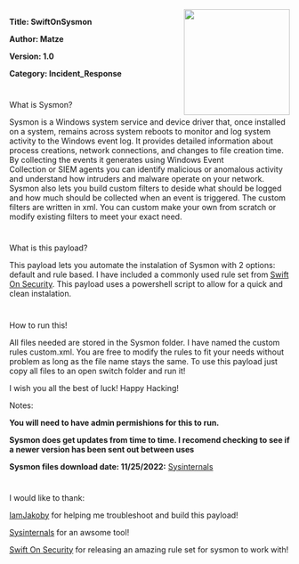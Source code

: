 <img align="right" width="190" height="190" src="https://github.com/matze-infosec/matze-infosec/blob/main/Assets/Images/Logo_clear_small.png">

**Title: SwiftOnSysmon**

**Author: Matze**

**Version: 1.0**

**Category: Incident_Response**

#

What is Sysmon?

Sysmon is a Windows system service and device driver that, once installed on a system, remains across system reboots to monitor and log system activity to the Windows event log. It provides detailed information about process 
creations, network connections, and changes to file creation time. By collecting the events it generates using Windows Event Collection or SIEM agents you can identify malicious or anomalous activity and understand how intruders 
and malware operate on your network. Sysmon also lets you build custom filters to deside what should be logged and how much should be collected when an event is triggered. The custom filters are written in xml. 
You can custom make your own from scratch or modify existing filters to meet your exact need.
#
What is this payload?

This payload lets you automate the instalation of Sysmon with 2 options: default and rule based. I have included a commonly used rule set from [Swift On Security](https://github.com/SwiftOnSecurity/sysmon-config). This payload
uses a powershell script to allow for a quick and clean instalation. 

#
How to run this!

All files needed are stored in the Sysmon folder. I have named the custom rules custom.xml. You are free to modify the rules to fit your needs without problem as long as the file name stays the same. To use this payload just 
copy all files to an open switch folder and run it!

I wish you all the best of luck! Happy Hacking!

Notes:

**You will need to have admin permishions for this to run.**

**Sysmon does get updates from time to time. I recomend checking to see if a newer version has been sent out between uses**

**Sysmon files download date: 11/25/2022:** [Sysinternals](https://learn.microsoft.com/en-us/sysinternals/downloads/sysmon)

#

I would like to thank:

[IamJakoby](https://github.com/I-Am-Jakoby) for helping me troubleshoot and build this payload!

[Sysinternals](https://learn.microsoft.com/en-us/sysinternals/downloads/sysmon) for an awsome tool!

[Swift On Security](https://github.com/SwiftOnSecurity) for releasing an amazing rule set for sysmon to work with!
